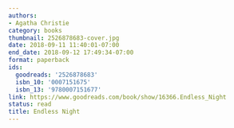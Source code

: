 ```yaml
---
authors:
- Agatha Christie
category: books
thumbnail: 2526878683-cover.jpg
date: 2018-09-11 11:40:01-07:00
end_date: 2018-09-12 17:49:34-07:00
format: paperback
ids:
  goodreads: '2526878683'
  isbn_10: '0007151675'
  isbn_13: '9780007151677'
link: https://www.goodreads.com/book/show/16366.Endless_Night
status: read
title: Endless Night
---
```

